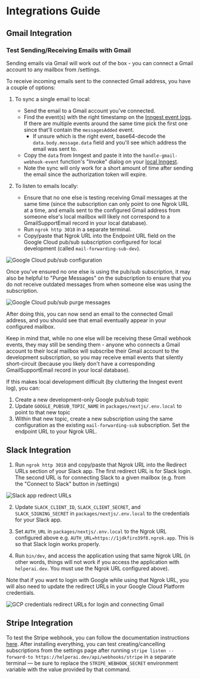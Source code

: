 # Integrations Guide

## Gmail Integration

### Test Sending/Receiving Emails with Gmail

Sending emails via Gmail will work out of the box - you can connect a Gmail account to any mailbox from /settings.

To receive incoming emails sent to the connected Gmail address, you have a couple of options:

1. To sync a single email to local:

   - Send the email to a Gmail account you've connected.
   - Find the event(s) with the right timestamp on the [Inngest event logs](https://app.inngest.com/env/production/events/gmail%2Fwebhook.received%2Fdev/logs). If there are multiple events around the same time pick the first one since that'll contain the `messagesAdded` event.
     - If unsure which is the right event, base64-decode the `data.body.message.data` field and you'll see which address the email was sent to.
   - Copy the `data` from Inngest and paste it into the `handle-gmail-webhook-event` function's "Invoke" dialog on your [local Inngest](http://localhost:8288/functions).
   - Note the sync will only work for a short amount of time after sending the email since the authorization token will expire.

2. To listen to emails locally:
   - Ensure that no one else is testing receiving Gmail messages at the same time (since the subscription can only point to one Ngrok URL at a time, and emails sent to the configured Gmail address from someone else's local mailbox will likely not correspond to a GmailSupportEmail record in your local database).
   - Run `ngrok http 3010` in a separate terminal.
   - Copy/paste that Ngrok URL into the Endpoint URL field on the Google Cloud pub/sub subscription configured for local development (called `mail-forwarding-sub-dev`).

![Google Cloud pub/sub configuration](images/google_cloud_pubsub_configuration.png)

Once you've ensured no one else is using the pub/sub subscription, it may also be helpful to "Purge Messages" on the subscription to ensure that you do not receive outdated messages from when someone else was using the subscription.

![Google Cloud pub/sub purge messages](images/google_cloud_pubsub_purge_messages.png)

After doing this, you can now send an email to the connected Gmail address, and you should see that email eventually appear in your configured mailbox.

Keep in mind that, while no one else will be receiving these Gmail webhook events, they may still be sending them - anyone who connects a Gmail account to their local mailbox will subscribe their Gmail account to the development subscription, so you may receive email events that silently short-circuit (because you likely don't have a corresponding GmailSupportEmail record in your local database).

If this makes local development difficult (by cluttering the Inngest event log), you can:

1. Create a new development-only Google pub/sub topic
2. Update `GOOGLE_PUBSUB_TOPIC_NAME` in `packages/nextjs/.env.local` to point to that new topic
3. Within that new topic, create a new subscription using the same configuration as the existing `mail-forwarding-sub` subscription. Set the endpoint URL to your Ngrok URL.

## Slack Integration

1. Run `ngrok http 3010` and copy/paste that Ngrok URL into the Redirect URLs section of your Slack app. The first redirect URL is for Slack login. The second URL is for connecting Slack to a given mailbox (e.g. from the "Connect to Slack" button in /settings)

![Slack app redirect URLs](images/slack_app_redirect_urls.png)

2. Update `SLACK_CLIENT_ID`, `SLACK_CLIENT_SECRET`, and `SLACK_SIGNING_SECRET` in `packages/nextjs/.env.local` to the credentials for your Slack app.

3. Set `AUTH_URL` in `packages/nextjs/.env.local` to the Ngrok URL configured above e.g. `AUTH_URL=https://1jdkfiro39f8.ngrok.app`. This is so that Slack login works properly.

4. Run `bin/dev`, and access the application using that same Ngrok URL (in other words, things will not work if you access the application with `helperai.dev`. You must use the Ngrok URL configured above).

Note that if you want to login with Google while using that Ngrok URL, you will also need to update the redirect URLs in your Google Cloud Platform credentials.

![GCP credentials redirect URLs for login and connecting Gmail](images/google_connect_ngrok.png)

## Stripe Integration

To test the Stripe webhook, you can follow the documentation instructions [here](https://docs.stripe.com/payments/handling-payment-events). After installing everything, you can test creating/cancelling subscriptions from the settings page after running `stripe listen --forward-to https://helperai.dev/api/webhooks/stripe` in a separate terminal — be sure to replace the `STRIPE_WEBHOOK_SECRET` environment variable with the value provided by that command.
